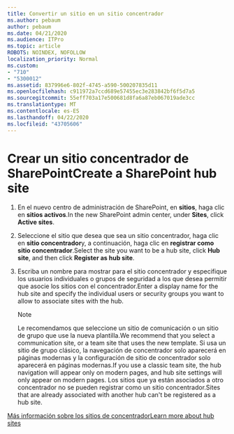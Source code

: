 ```yaml
---
title: Convertir un sitio en un sitio concentrador
ms.author: pebaum
author: pebaum
ms.date: 04/21/2020
ms.audience: ITPro
ms.topic: article
ROBOTS: NOINDEX, NOFOLLOW
localization_priority: Normal
ms.custom:
- "710"
- "5300012"
ms.assetid: 837996e6-802f-4745-a590-500207835d11
ms.openlocfilehash: c911972a7ccd689e57455ec3e283842bf6f5d7a5
ms.sourcegitcommit: 55eff703a17e500681d8fa6a87eb067019ade3cc
ms.translationtype: MT
ms.contentlocale: es-ES
ms.lasthandoff: 04/22/2020
ms.locfileid: "43705606"
---
```

# <a name="create-a-sharepoint-hub-site"></a><span data-ttu-id="86339-102">Crear un sitio concentrador de SharePoint</span><span class="sxs-lookup"><span data-stu-id="86339-102">Create a SharePoint hub site</span></span>

1. <span data-ttu-id="86339-103">En el nuevo centro de administración de SharePoint, en **sitios**, haga clic en **sitios activos**.</span><span class="sxs-lookup"><span data-stu-id="86339-103">In the new SharePoint admin center, under **Sites**, click **Active sites**.</span></span>

2. <span data-ttu-id="86339-104">Seleccione el sitio que desea que sea un sitio concentrador, haga clic en **sitio concentrador**y, a continuación, haga clic en **registrar como sitio concentrador**.</span><span class="sxs-lookup"><span data-stu-id="86339-104">Select the site you want to be a hub site, click **Hub site**, and then click **Register as hub site**.</span></span>

3. <span data-ttu-id="86339-105">Escriba un nombre para mostrar para el sitio concentrador y especifique los usuarios individuales o grupos de seguridad a los que desea permitir que asocie los sitios con el concentrador.</span><span class="sxs-lookup"><span data-stu-id="86339-105">Enter a display name for the hub site and specify the individual users or security groups you want to allow to associate sites with the hub.</span></span>

    > [!NOTE]
    >  <span data-ttu-id="86339-106">Le recomendamos que seleccione un sitio de comunicación o un sitio de grupo que use la nueva plantilla.</span><span class="sxs-lookup"><span data-stu-id="86339-106">We recommend that you select a communication site, or a team site that uses the new template.</span></span> <span data-ttu-id="86339-107">Si usa un sitio de grupo clásico, la navegación de concentrador solo aparecerá en páginas modernas y la configuración de sitio de concentrador solo aparecerá en páginas modernas.</span><span class="sxs-lookup"><span data-stu-id="86339-107">If you use a classic team site, the hub navigation will appear only on modern pages, and hub site settings will only appear on modern pages.</span></span> <span data-ttu-id="86339-108">Los sitios que ya están asociados a otro concentrador no se pueden registrar como un sitio concentrador.</span><span class="sxs-lookup"><span data-stu-id="86339-108">Sites that are already associated with another hub can't be registered as a hub site.</span></span>
  
[<span data-ttu-id="86339-109">Más información sobre los sitios de concentrador</span><span class="sxs-lookup"><span data-stu-id="86339-109">Learn more about hub sites</span></span>](https://go.microsoft.com/fwlink/?linkid=869149)
  